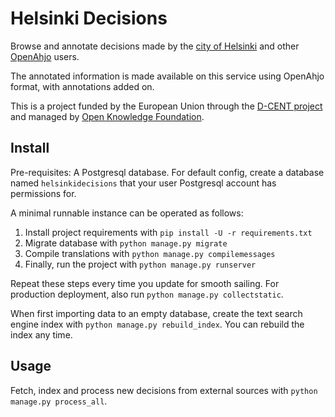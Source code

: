 Helsinki Decisions
==================

Browse and annotate decisions made by the [city of Helsinki](http://www.hri.fi/en/) and other
[OpenAhjo](http://dev.hel.fi/apis/openahjo/) users.

The annotated information is made available on this service using
OpenAhjo format, with annotations added on.

This is a project funded by the European Union through the [D-CENT
project](http://dcentproject.eu) and managed by [Open Knowledge Foundation](http://okfn.org).

Install
-------

Pre-requisites: A Postgresql database. For default config, create a
database named `helsinkidecisions` that your user Postgresql account has
permissions for.

A minimal runnable instance can be operated as follows:

1. Install project requirements with `pip install -U -r requirements.txt`
2. Migrate database with `python manage.py migrate`
3. Compile translations with `python manage.py compilemessages`
4. Finally, run the project with `python manage.py runserver`

Repeat these steps every time you update for smooth sailing. For
production deployment, also run `python manage.py collectstatic`.

When first importing data to an empty database, create the text search
engine index with `python manage.py rebuild_index`. You can rebuild
the index any time.

Usage
-----

Fetch, index and process new decisions from external sources with
`python manage.py process_all`.